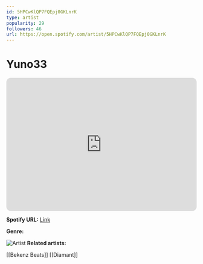 ```yaml
---
id: 5HPCwKlQP7FQEpj0GKLnrK
type: artist
popularity: 29
followers: 46
url: https://open.spotify.com/artist/5HPCwKlQP7FQEpj0GKLnrK
---
```

# Yuno33

<iframe style="border-radius:12px" src="https://open.spotify.com/embed/artist/5HPCwKlQP7FQEpj0GKLnrK" width="100%" height="352" frameBorder="0" allowfullscreen="" allow="autoplay; clipboard-write; encrypted-media; fullscreen; picture-in-picture" loading="lazy"></iframe>

**Spotify URL:** [Link](https://open.spotify.com/artist/5HPCwKlQP7FQEpj0GKLnrK)

**Genre:** 

![Artist](https://i.scdn.co/image/ab6761610000e5eb1cf5b9d32bf8c7c501527ef5)
**Related artists:**

[[Bekenz Beats]]
[[Diamant]]
